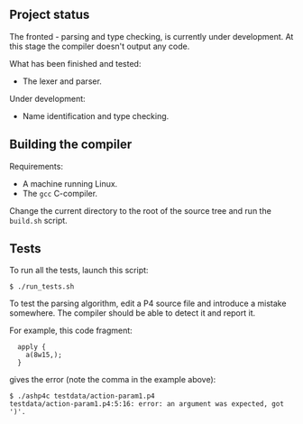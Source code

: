 ## Project status

The fronted - parsing and type checking, is currently under development. At this stage the compiler doesn't output any code. 

What has been finished and tested:
  - The lexer and parser. 
  
Under development:
  - Name identification and type checking.

## Building the compiler

Requirements:
 - A machine running Linux.
 - The `gcc` C-compiler.

Change the current directory to the root of the source tree and run the `build.sh` script.

## Tests

To run all the tests, launch this script:

```$ ./run_tests.sh```

To test the parsing algorithm, edit a P4 source file and introduce a mistake somewhere. The compiler should be able to detect it and report it.

For example, this code fragment:

```
  apply {
    a(8w15,);
  }
```
gives the error (note the comma in the example above):

```
$ ./ashp4c testdata/action-param1.p4
testdata/action-param1.p4:5:16: error: an argument was expected, got ')'.
```

